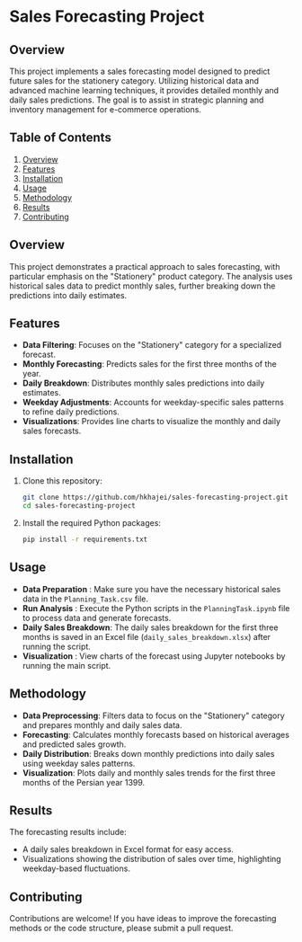 # Sales Forecasting Project

## Overview

This project implements a sales forecasting model designed to predict future sales for the stationery category. Utilizing historical data and advanced machine learning techniques, it provides detailed monthly and daily sales predictions. The goal is to assist in strategic planning and inventory management for e-commerce operations.


## Table of Contents
1. [Overview](#overview)
2. [Features](#features)
3. [Installation](#installation)
4. [Usage](#usage)
5. [Methodology](#methodology)
6. [Results](#results)
7. [Contributing](#contributing)

## Overview
This project demonstrates a practical approach to sales forecasting, with particular emphasis on the "Stationery" product category. The analysis uses historical sales data to predict monthly sales, further breaking down the predictions into daily estimates.

## Features
- **Data Filtering**: Focuses on the "Stationery" category for a specialized forecast.
- **Monthly Forecasting**: Predicts sales for the first three months of the year.
- **Daily Breakdown**: Distributes monthly sales predictions into daily estimates.
- **Weekday Adjustments**: Accounts for weekday-specific sales patterns to refine daily predictions.
- **Visualizations**: Provides line charts to visualize the monthly and daily sales forecasts.


## Installation
1. Clone this repository:
   ```bash
   git clone https://github.com/hkhajei/sales-forecasting-project.git
   cd sales-forecasting-project
   ```
2. Install the required Python packages:
   ```bash
   pip install -r requirements.txt
   ```
## Usage
 * **Data Preparation** : Make sure you have the necessary historical sales data in the ```Planning_Task.csv``` file.
 * **Run Analysis** : Execute the Python scripts in the ```PlanningTask.ipynb``` file to process data and generate forecasts.
 * **Daily Sales Breakdown**: The daily sales breakdown for the first three months is saved in an Excel file (```daily_sales_breakdown.xlsx```) after running the script.
 * **Visualization** : View charts of the forecast using Jupyter notebooks by running the main script.

## Methodology
* **Data Preprocessing**: Filters data to focus on the "Stationery" category and prepares monthly and daily sales data.
* **Forecasting**: Calculates monthly forecasts based on historical averages and predicted sales growth.
* **Daily Distribution**: Breaks down monthly predictions into daily sales using weekday sales patterns.
* **Visualization**: Plots daily and monthly sales trends for the first three months of the Persian year 1399.

## Results
The forecasting results include:

* A daily sales breakdown in Excel format for easy access.
* Visualizations showing the distribution of sales over time, highlighting weekday-based fluctuations.

## Contributing
Contributions are welcome! If you have ideas to improve the forecasting methods or the code structure, please submit a pull request.
